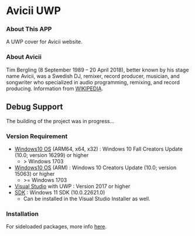 # Avicii UWP
### About This APP
A UWP cover for Avicii website.

### About Avicii
Tim Bergling (8 September 1989 – 20 April 2018), better known by his stage name Avicii, was a Swedish DJ, remixer, record producer, musician, and songwriter who specialized in audio programming, remixing, and record producing.
Information from [WIKIPEDIA](https://en.wikipedia.org/wiki/Avicii).

## Debug Support
The building of the project was in progress...

### Version Requirement
- [Windows10 OS](https://www.microsoft.com/en-us/software-download/windows10) (ARM64, x64, x32) : Windows 10 Fall Creators Update (10.0; version 16299) or higher
  - &gt; Windows 1703
- [Windows10 OS](https://www.microsoft.com/en-us/software-download/windows10) (ARM) : Windows 10 Creators Update (10.0; version 15063) or higher
  - &gt;= Windows 1703
- [Visual Studio](https://visualstudio.microsoft.com/downloads/) with UWP : Version 2017 or higher
- [SDK](https://developer.microsoft.com/en-us/windows/downloads/sdk-archive/) : Windows 11 SDK (10.0.22621.0)
  - Can be installed in the Visual Studio Installer as well.

### Installation
For sideloaded packages, more info [here](https://docs.microsoft.com/en-us/windows/application-management/sideload-apps-in-windows-10).
